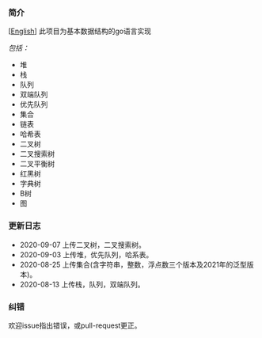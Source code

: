 ### 简介
[[English](./README.md)] 此项目为基本数据结构的go语言实现

*包括：*

* 堆
* 栈
* 队列
* 双端队列
* 优先队列
* 集合
* 链表
* 哈希表
* 二叉树
* 二叉搜索树
* 二叉平衡树
* 红黑树
* 字典树
* B树
* 图

### 更新日志
* 2020-09-07 上传二叉树，二叉搜索树。
* 2020-09-03 上传堆，优先队列，哈系表。
* 2020-08-25 上传集合(含字符串，整数，浮点数三个版本及2021年的泛型版本)。
* 2020-08-13 上传栈，队列，双端队列。

### 纠错
欢迎issue指出错误，或pull-request更正。
